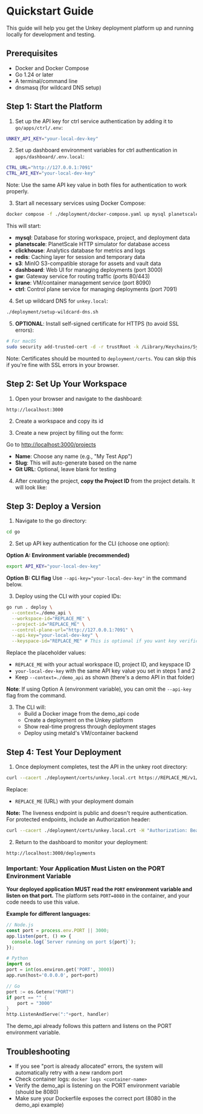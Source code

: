 # Quickstart Guide

This guide will help you get the Unkey deployment platform up and running locally for development and testing.

## Prerequisites

- Docker and Docker Compose
- Go 1.24 or later
- A terminal/command line
- dnsmasq (for wildcard DNS setup)

## Step 1: Start the Platform

1. Set up the API key for ctrl service authentication by adding it to `go/apps/ctrl/.env`:

```bash
UNKEY_API_KEY="your-local-dev-key"
```

2. Set up dashboard environment variables for ctrl authentication in `apps/dashboard/.env.local`:

```bash
CTRL_URL="http://127.0.0.1:7091"
CTRL_API_KEY="your-local-dev-key"
```

Note: Use the same API key value in both files for authentication to work properly.

3. Start all necessary services using Docker Compose:

```bash
docker compose -f ./deployment/docker-compose.yaml up mysql planetscale clickhouse redis s3 dashboard gw krane ctrl -d --build
```

This will start:

- **mysql**: Database for storing workspace, project, and deployment data
- **planetscale**: PlanetScale HTTP simulator for database access
- **clickhouse**: Analytics database for metrics and logs
- **redis**: Caching layer for session and temporary data
- **s3**: MinIO S3-compatible storage for assets and vault data
- **dashboard**: Web UI for managing deployments (port 3000)
- **gw**: Gateway service for routing traffic (ports 80/443)
- **krane**: VM/container management service (port 8090)
- **ctrl**: Control plane service for managing deployments (port 7091)

4. Set up wildcard DNS for `unkey.local`:

```bash
./deployment/setup-wildcard-dns.sh
```

5. **OPTIONAL**: Install self-signed certificate for HTTPS (to avoid SSL errors):

```bash
# For macOS
sudo security add-trusted-cert -d -r trustRoot -k /Library/Keychains/System.keychain ./deployment/certs/unkey.local.crt
```

Note: Certificates should be mounted to `deployment/certs`. You can skip this if you're fine with SSL errors in your browser.

## Step 2: Set Up Your Workspace

1. Open your browser and navigate to the dashboard:

```
http://localhost:3000
```

2. Create a workspace and copy its id

3. Create a new project by filling out the form:

Go to <http://localhost:3000/projects>

- **Name**: Choose any name (e.g., "My Test App")
- **Slug**: This will auto-generate based on the name
- **Git URL**: Optional, leave blank for testing

4. After creating the project, **copy the Project ID** from the project details. It will look like:

## Step 3: Deploy a Version

1. Navigate to the go directory:

```bash
cd go
```

2. Set up API key authentication for the CLI (choose one option):

**Option A: Environment variable (recommended)**

```bash
export API_KEY="your-local-dev-key"
```

**Option B: CLI flag**
Use `--api-key="your-local-dev-key"` in the command below.

3. Deploy using the CLI with your copied IDs:

```bash
go run . deploy \
  --context=./demo_api \
  --workspace-id="REPLACE_ME" \
  --project-id="REPLACE_ME" \
  --control-plane-url="http://127.0.0.1:7091" \
  --api-key="your-local-dev-key" \
  --keyspace-id="REPLACE_ME" # This is optional if you want key verifications
```

Replace the placeholder values:

- `REPLACE_ME` with your actual workspace ID, project ID, and keyspace ID
- `your-local-dev-key` with the same API key value you set in steps 1 and 2
- Keep `--context=./demo_api` as shown (there's a demo API in that folder)

**Note**: If using Option A (environment variable), you can omit the `--api-key` flag from the command.

3. The CLI will:
   - Build a Docker image from the demo_api code
   - Create a deployment on the Unkey platform
   - Show real-time progress through deployment stages
   - Deploy using metald's VM/container backend

## Step 4: Test Your Deployment

1. Once deployment completes, test the API in the unkey root directory:

```bash
curl --cacert ./deployment/certs/unkey.local.crt https://REPLACE_ME/v1/liveness
```

Replace:

- `REPLACE_ME` (URL) with your deployment domain

**Note:** The liveness endpoint is public and doesn't require authentication. For protected endpoints, include an Authorization header:

```bash
curl --cacert ./deployment/certs/unkey.local.crt -H "Authorization: Bearer YOUR_API_KEY" https://YOUR_DOMAIN/protected/endpoint
```

2. Return to the dashboard to monitor your deployment:

```
http://localhost:3000/deployments
```

### Important: Your Application Must Listen on the PORT Environment Variable

**Your deployed application MUST read the `PORT` environment variable and listen on that port.** The platform sets `PORT=8080` in the container, and your code needs to use this value.

**Example for different languages:**

```javascript
// Node.js
const port = process.env.PORT || 3000;
app.listen(port, () => {
  console.log(`Server running on port ${port}`);
});
```

```python
# Python
import os
port = int(os.environ.get('PORT', 3000))
app.run(host='0.0.0.0', port=port)
```

```go
// Go
port := os.Getenv("PORT")
if port == "" {
    port = "3000"
}
http.ListenAndServe(":"+port, handler)
```

The demo_api already follows this pattern and listens on the PORT environment variable.

## Troubleshooting

- If you see "port is already allocated" errors, the system will automatically retry with a new random port
- Check container logs: `docker logs <container-name>`
- Verify the demo_api is listening on the PORT environment variable (should be 8080)
- Make sure your Dockerfile exposes the correct port (8080 in the demo_api example)
